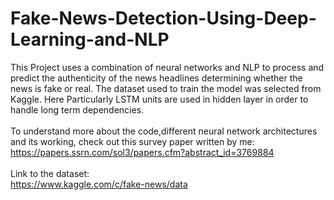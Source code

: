 # Fake-News-Detection-Using-Deep-Learning-and-NLP

This Project uses a combination of neural networks and NLP to process and predict the authenticity of the news headlines determining whether the news is fake or real. The dataset used to train the model was selected from Kaggle. Here Particularly LSTM units are used in hidden layer in order to handle long term dependencies.
<br>
<br>
To understand more about the code,different neural network architectures and its working, check out this survey paper written by me:
https://papers.ssrn.com/sol3/papers.cfm?abstract_id=3769884
<br>
<br>
Link to the dataset:
<br>
https://www.kaggle.com/c/fake-news/data
